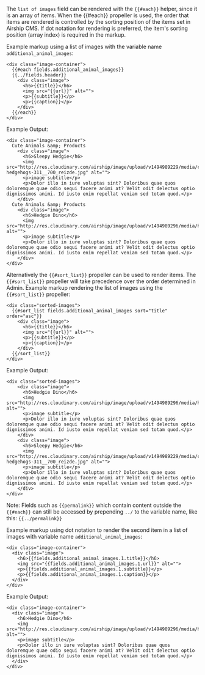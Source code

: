The `list of images` field can be rendered with the `{{#each}}` helper, since it is an array of items. When the {{#each}} propeller is used, the order that items are rendered is controlled by the sorting position of the items set in Airship CMS. If dot notation for rendering is preferred, the item's sorting position (array index) is required in the markup.

Example markup using a list of images with the variable name `additional_animal_images`:
```
<div class="image-container">
  {{#each fields.additional_animal_images}}
  {{../fields.header}}
    <div class="image">
      <h6>{{title}}</h6>
      <img src="{{url}}" alt="">
      <p>{{subtitle}}</p>
      <p>{{caption}}</p>
    </div>
  {{/each}}
</div>
```

Example Output:
```
<div class="image-container">
  Cute Animals &amp; Products
    <div class="image">
      <h6>Sleepy Hedgie</h6>
      <img src="http://res.cloudinary.com/airship/image/upload/v1494989229/media/cute-hedgehogs-311__700_reizde.jpg" alt="">
      <p>image subtitle</p>
      <p>Dolor illo in iure voluptas sint? Doloribus quae quos doloremque quae odio sequi facere animi at? Velit odit delectus optio dignissimos animi. Id iusto enim repellat veniam sed totam quod.</p>
    </div>
  Cute Animals &amp; Products
    <div class="image">
      <h6>Hedgie Dino</h6>
      <img src="http://res.cloudinary.com/airship/image/upload/v1494989296/media/hedgietest2_a03l7y.jpg" alt="">
      <p>image subtitle</p>
      <p>Dolor illo in iure voluptas sint? Doloribus quae quos doloremque quae odio sequi facere animi at? Velit odit delectus optio dignissimos animi. Id iusto enim repellat veniam sed totam quod.</p>
    </div>
</div>
```

Alternatively the `{{#sort_list}}` propeller can be used to render items. The `{{#sort_list}}` propeller will take precedence over the order determined in Admin. Example markup rendering the list of images using the `{{#sort_list}}` propeller:
```
<div class="sorted-images">
  {{#sort_list fields.additional_animal_images sort="title" order="asc"}}
    <div class="image">
      <h6>{{title}}</h6>
      <img src="{{url}}" alt="">
      <p>{{subtitle}}</p>
      <p>{{caption}}</p>
    </div>
  {{/sort_list}}
</div>
```

Example Output:
```
<div class="sorted-images">
    <div class="image">
      <h6>Hedgie Dino</h6>
      <img src="http://res.cloudinary.com/airship/image/upload/v1494989296/media/hedgietest2_a03l7y.jpg" alt="">
      <p>image subtitle</p>
      <p>Dolor illo in iure voluptas sint? Doloribus quae quos doloremque quae odio sequi facere animi at? Velit odit delectus optio dignissimos animi. Id iusto enim repellat veniam sed totam quod.</p>
    </div>
    <div class="image">
      <h6>Sleepy Hedgie</h6>
      <img src="http://res.cloudinary.com/airship/image/upload/v1494989229/media/cute-hedgehogs-311__700_reizde.jpg" alt="">
      <p>image subtitle</p>
      <p>Dolor illo in iure voluptas sint? Doloribus quae quos doloremque quae odio sequi facere animi at? Velit odit delectus optio dignissimos animi. Id iusto enim repellat veniam sed totam quod.</p>
    </div>
</div>
``` 

Note: Fields such as `{{permalink}}` which contain content outside the `{{#each}}` can still be accessed by prepending `../` to the variable name, like this: `{{../permalink}}`


Example markup using dot notation to render the second item in a list of images with variable name `additional_animal_images`:
```
<div class="image-container">
  <div class="image">
    <h6>{{fields.additional_animal_images.1.title}}</h6>
    <img src="{{fields.additional_animal_images.1.url}}" alt="">
    <p>{{fields.additional_animal_images.1.subtitle}}</p>
    <p>{{fields.additional_animal_images.1.caption}}</p>
  </div>
</div>
```

Example Output:
```
<div class="image-container">
  <div class="image">
    <h6>Hedgie Dino</h6>
    <img src="http://res.cloudinary.com/airship/image/upload/v1494989296/media/hedgietest2_a03l7y.jpg" alt="">
    <p>image subtitle</p>
    <p>Dolor illo in iure voluptas sint? Doloribus quae quos doloremque quae odio sequi facere animi at? Velit odit delectus optio dignissimos animi. Id iusto enim repellat veniam sed totam quod.</p>
  </div>
</div>
```

